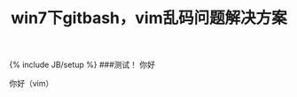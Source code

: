 ﻿---
layout: post
title: "win7下gitbash，vim乱码问题解决方案"
description: ""
category: vim
tags: vim gitbash
---
{% include JB/setup %}
###测试！
你好

你好（vim）
